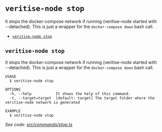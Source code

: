 `veritise-node stop`
====================

It stops the docker-compose network if running (veritise-node started with --detached). This is just a wrapper for the `docker-compose down` bash call.

* [`veritise-node stop`](#veritise-node-stop)

## `veritise-node stop`

It stops the docker-compose network if running (veritise-node started with --detached). This is just a wrapper for the `docker-compose down` bash call.

```
USAGE
  $ veritise-node stop

OPTIONS
  -h, --help           It shows the help of this command.
  -t, --target=target  [default: target] The target folder where the veritise-node network is generated

EXAMPLE
  $ veritise-node stop
```

_See code: [src/commands/stop.ts](https://github.com/veritise/veritise-node/blob/v1.0.9/src/commands/stop.ts)_
